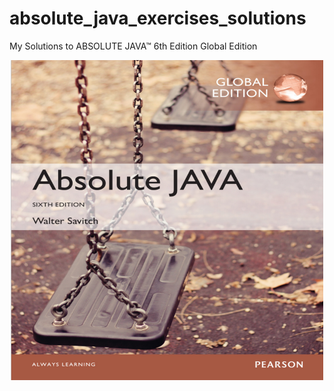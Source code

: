 # absolute_java_exercises_solutions
My Solutions to ABSOLUTE  JAVA™ 6th Edition Global Edition 

<div id="header" align="center">
  <img src="cover.png" width="500" height="512"/>
</div>
